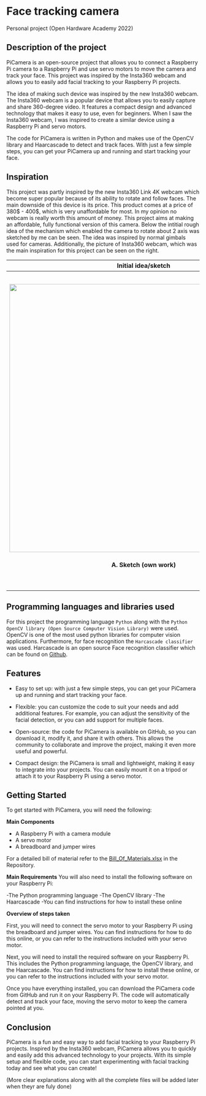# **Face tracking camera**
Personal project (Open Hardware Academy 2022)
<!-- ## **Introduction** -->
 ## Description of the project  
 
 
PiCamera is an open-source project that allows you to connect a Raspberry Pi camera to a Raspberry Pi and use servo motors to move the camera and track your face. This project was inspired by the Insta360 webcam and allows you to easily add facial tracking to your Raspberry Pi projects.

The idea of making such device was inspired by the new Insta360 webcam. The Insta360 webcam is a popular device that allows you to easily capture and share 360-degree video. It features a compact design and advanced technology that makes it easy to use, even for beginners. When I saw the Insta360 webcam, I was inspired to create a similar device using a Raspberry Pi and servo motors.

The code for PiCamera is written in Python and makes use of the OpenCV library and Haarcascade to detect and track faces. With just a few simple steps, you can get your PiCamera up and running and start tracking your face.

<!-- This device is a recording device which is able to recognize any face in front of it. Furthermore, in case of any movement this camera set-up makes use of two servo motors to rotate horizantally and vertically in order to to make sure the face of the person being recorded is always in the centre of the screen. The main components of this device are a Raspberry pi 4 (the brain of the device) and a pi camera (responsible for capturing footage). In addition to the Raspberry pi and the pi camera, this device consists of 2 servo motors which enable the camera to rotate in 2 different axis. The rotating servo motors are the main elements allowing the camera to have a wider view compared to a stationary camer. It is this feature which allows it to follow the face as it moves. -->

## Inspiration
This project was partly inspired by the new Insta360 Link 4K webcam which become super popular because of its ability to rotate and follow faces. The main downside of this device is its price. This product comes at a price of 380$ - 400$, which is very unaffordable for most. In my opinion no webcam is really worth this amount of money. This project aims at making an affordable, fully functional version of this camera. Below the intitial rough idea of the mechanism which enabled the camera to rotate about 2 axis was sketched by me can be seen. The idea was inspired by normal gimbals used for cameras. Additionally, the picture of Insta360 webcam, which was the main inspiration for this project can be seen on the right.
<!--- |![Initial sketch](https://i.imgur.com/MkXis10.jpg =x300)|
|:--:| 
| Initial idea/sketch |

|![](https://i.imgur.com/l4NTfpp.jpg =x100)|
|:--:| 
| The inspiration |--->


Initial idea/sketch           |  Inspiration
:-------------------------:|:-------------------------:
<img src="https://user-images.githubusercontent.com/112695184/191833284-2e627725-c3d1-44d6-a044-ef9256955328.png" width="700" ><h4 align="center"> A. Sketch (own work)</h4> |<img src="https://i.imgur.com/l4NTfpp.jpg" width="350" >  <h4 align="center"> A. A camera gimabal </h4> <img src="https://user-images.githubusercontent.com/112695184/191833070-161108ca-7df0-4cce-99eb-20ee3b9895b5.png" width="350" > <h4 align="center">B. The new 370$ Insta360 webcam</h4>                                  

## Programming languages and libraries used
For this project the programming language ``` Python ``` along with the ```Python OpenCV library (Open Source Computer Vision Library)``` were used. OpenCV is one of the most used python libraries for computer vision applications. Furthermore, for face recognition  the ```Harcascade classifier``` was used. Harcascade is an open source Face recognition classifier which can be found on [Github](https://github.com/opencv/opencv/tree/master/data/haarcascades).


## Features
- Easy to set up: with just a few simple steps, you can get your PiCamera up and running and start tracking your face.

- Flexible: you can customize the code to suit your needs and add additional features. For example, you can adjust the sensitivity of the facial detection, or you can add support for multiple faces.

- Open-source: the code for PiCamera is available on GitHub, so you can download it, modify it, and share it with others. This allows the community to collaborate and improve the project, making it even more useful and powerful. 

- Compact design: the PiCamera is small and lightweight, making it easy to integrate into your projects. You can easily mount it on a tripod or attach it to your Raspberry Pi using a servo motor.



## Getting Started
To get started with PiCamera, you will need the following:

**Main Components**
- A Raspberry Pi with a camera module
- A servo motor
- A breadboard and jumper wires

For a detailed bill of material refer to the [Bill_Of_Materials.xlsx](https://github.com/moeb8001/facetrackingcamera/blob/main/Bill_Of_Materials.xlsx) in the Repository.

**Main Requirements**
You will also need to install the following software on your Raspberry Pi:

-The Python programming language
-The OpenCV library
-The Haarcascade
-You can find instructions for how to install these online


**Overview of steps taken**


First, you will need to connect the servo motor to your Raspberry Pi using the breadboard and jumper wires. You can find instructions for how to do this online, or you can refer to the instructions included with your servo motor.

Next, you will need to install the required software on your Raspberry Pi. This includes the Python programming language, the OpenCV library, and the Haarcascade. You can find instructions for how to install these online, or you can refer to the instructions included with your servo motor.

Once you have everything installed, you can download the PiCamera code from GitHub and run it on your Raspberry Pi. The code will automatically detect and track your face, moving the servo motor to keep the camera pointed at you.



## Conclusion
PiCamera is a fun and easy way to add facial tracking to your Raspberry Pi projects. Inspired by the Insta360 webcam, PiCamera allows you to quickly and easily add this advanced technology to your projects. With its simple setup and flexible code, you can start experimenting with facial tracking today and see what you can create!

(More clear explanations along with all the complete files will be added later when theyr are fuly done)
